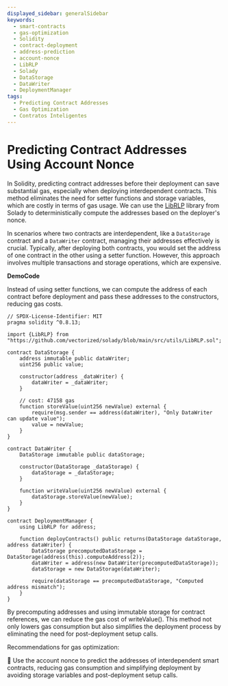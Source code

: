 ```yaml
---
displayed_sidebar: generalSidebar
keywords:
  - smart-contracts
  - gas-optimization
  - Solidity
  - contract-deployment
  - address-prediction
  - account-nonce
  - LibRLP
  - Solady
  - DataStorage
  - DataWriter
  - DeploymentManager
tags:
  - Predicting Contract Addresses
  - Gas Optimization
  - Contratos Inteligentes
---
```


# Predicting Contract Addresses Using Account Nonce

In Solidity, predicting contract addresses before their deployment can save substantial gas, especially when deploying interdependent contracts. This method eliminates the need for setter functions and storage variables, which are costly in terms of gas usage. We can use the [LibRLP](https://github.com/Vectorized/solady/blob/6c54795ef69838e233020e9ab29f3f6288efdf06/src/utils/LibRLP.sol#L27) library from Solady to deterministically compute the addresses based on the deployer's nonce.

In scenarios where two contracts are interdependent, like a `DataStorage` contract and a `DataWriter` contract, managing their addresses effectively is crucial. Typically, after deploying both contracts, you would set the address of one contract in the other using a setter function. However, this approach involves multiple transactions and storage operations, which are expensive.

**DemoCode**

Instead of using setter functions, we can compute the address of each contract before deployment and pass these addresses to the constructors, reducing gas costs.

```solidity
// SPDX-License-Identifier: MIT
pragma solidity ^0.8.13;

import {LibRLP} from "https://github.com/vectorized/solady/blob/main/src/utils/LibRLP.sol";

contract DataStorage {
    address immutable public dataWriter;
    uint256 public value;

    constructor(address _dataWriter) {
        dataWriter = _dataWriter;
    }

    // cost: 47158 gas
    function storeValue(uint256 newValue) external {
        require(msg.sender == address(dataWriter), "Only DataWriter can update value");
        value = newValue;
    }
}

contract DataWriter {
    DataStorage immutable public dataStorage;

    constructor(DataStorage _dataStorage) {
        dataStorage = _dataStorage;
    }

    function writeValue(uint256 newValue) external {
        dataStorage.storeValue(newValue);
    }
}

contract DeploymentManager {
    using LibRLP for address;

    function deployContracts() public returns(DataStorage dataStorage, address dataWriter) {
        DataStorage precomputedDataStorage = DataStorage(address(this).computeAddress(2));
        dataWriter = address(new DataWriter(precomputedDataStorage));
        dataStorage = new DataStorage(dataWriter);

        require(dataStorage == precomputedDataStorage, "Computed address mismatch");
    }
}
```

By precomputing addresses and using immutable storage for contract references, we can reduce the gas cost of writeValue(). This method not only lowers gas consumption but also simplifies the deployment process by eliminating the need for post-deployment setup calls.

Recommendations for gas optimization:

🌟 Use the account nonce to predict the addresses of interdependent smart contracts, reducing gas consumption and simplifying deployment by avoiding storage variables and post-deployment setup calls.
